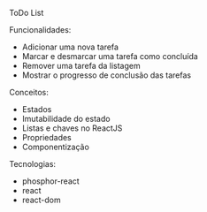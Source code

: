 ToDo List

Funcionalidades:

- Adicionar uma nova tarefa
- Marcar e desmarcar uma tarefa como concluída
- Remover uma tarefa da listagem
- Mostrar o progresso de conclusão das tarefas

Conceitos:

- Estados
- Imutabilidade do estado
- Listas e chaves no ReactJS
- Propriedades
- Componentização

Tecnologias:

- phosphor-react
- react
- react-dom